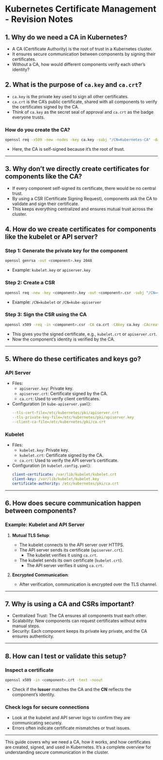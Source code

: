 # Kubernetes Certificate Management - Revision Notes

## 1. Why do we need a CA in Kubernetes?
- A CA (Certificate Authority) is the root of trust in a Kubernetes cluster.
- It ensures secure communication between components by signing their certificates.
- Without a CA, how would different components verify each other’s identity?

## 2. What is the purpose of `ca.key` and `ca.crt`?
- `ca.key` is the private key used to sign all other certificates.
- `ca.crt` is the CA’s public certificate, shared with all components to verify the certificates signed by the CA.
- Think of `ca.key` as the secret seal of approval and `ca.crt` as the badge everyone trusts.

### How do you create the CA?
```bash
openssl req -x509 -new -nodes -key ca.key -subj "/CN=Kubernetes-CA" -days 10000 -out ca.crt
```
- Here, the CA is self-signed because it’s the root of trust.

---

## 3. Why don’t we directly create certificates for components like the CA?
- If every component self-signed its certificate, there would be no central trust.
- By using a CSR (Certificate Signing Request), components ask the CA to validate and sign their certificate.
- This keeps everything centralized and ensures mutual trust across the cluster.

## 4. How do we create certificates for components like the kubelet or API server?

### Step 1: Generate the private key for the component
```bash
openssl genrsa -out <component>.key 2048
```
- Example: `kubelet.key` or `apiserver.key`

### Step 2: Create a CSR
```bash
openssl req -new -key <component>.key -out <component>.csr -subj "/CN=<component-name>"
```
- Example: `/CN=kubelet` or `/CN=kube-apiserver`

### Step 3: Sign the CSR using the CA
```bash
openssl x509 -req -in <component>.csr -CA ca.crt -CAkey ca.key -CAcreateserial -out <component>.crt -days 365
```
- This gives you the signed certificate, e.g., `kubelet.crt` or `apiserver.crt`.
- Now the component’s identity is verified by the CA.

---

## 5. Where do these certificates and keys go?
### API Server
- Files:
  - `apiserver.key`: Private key.
  - `apiserver.crt`: Certificate signed by the CA.
  - `ca.crt`: Used to verify client certificates.
- Configuration (in `kube-apiserver.yaml`):
  ```yaml
  --tls-cert-file=/etc/kubernetes/pki/apiserver.crt
  --tls-private-key-file=/etc/kubernetes/pki/apiserver.key
  --client-ca-file=/etc/kubernetes/pki/ca.crt
  ```

### Kubelet
- Files:
  - `kubelet.key`: Private key.
  - `kubelet.crt`: Certificate signed by the CA.
  - `ca.crt`: Used to verify the API server’s certificate.
- Configuration (in `kubelet.config.yaml`):
  ```yaml
  client-certificate: /var/lib/kubelet/kubelet.crt
  client-key: /var/lib/kubelet/kubelet.key
  certificate-authority: /etc/kubernetes/pki/ca.crt
  ```

---

## 6. How does secure communication happen between components?
### Example: Kubelet and API Server
1. **Mutual TLS Setup**:
   - The kubelet connects to the API server over HTTPS.
   - The API server sends its certificate (`apiserver.crt`).
     - The kubelet verifies it using `ca.crt`.
   - The kubelet sends its own certificate (`kubelet.crt`).
     - The API server verifies it using `ca.crt`.

2. **Encrypted Communication**:
   - After verification, communication is encrypted over the TLS channel.

---

## 7. Why is using a CA and CSRs important?
- Centralized Trust: The CA ensures all components trust each other.
- Scalability: New components can request certificates without extra manual steps.
- Security: Each component keeps its private key private, and the CA ensures authenticity.

---

## 8. How can I test or validate this setup?
### Inspect a certificate
```bash
openssl x509 -in <component>.crt -text -noout
```
- Check if the **Issuer** matches the CA and the **CN** reflects the component’s identity.

### Check logs for secure connections
- Look at the kubelet and API server logs to confirm they are communicating securely.
- Errors often indicate certificate mismatches or trust issues.

---

This guide covers why we need a CA, how it works, and how certificates are created, signed, and used in Kubernetes. It’s a complete overview for understanding secure communication in the cluster.

